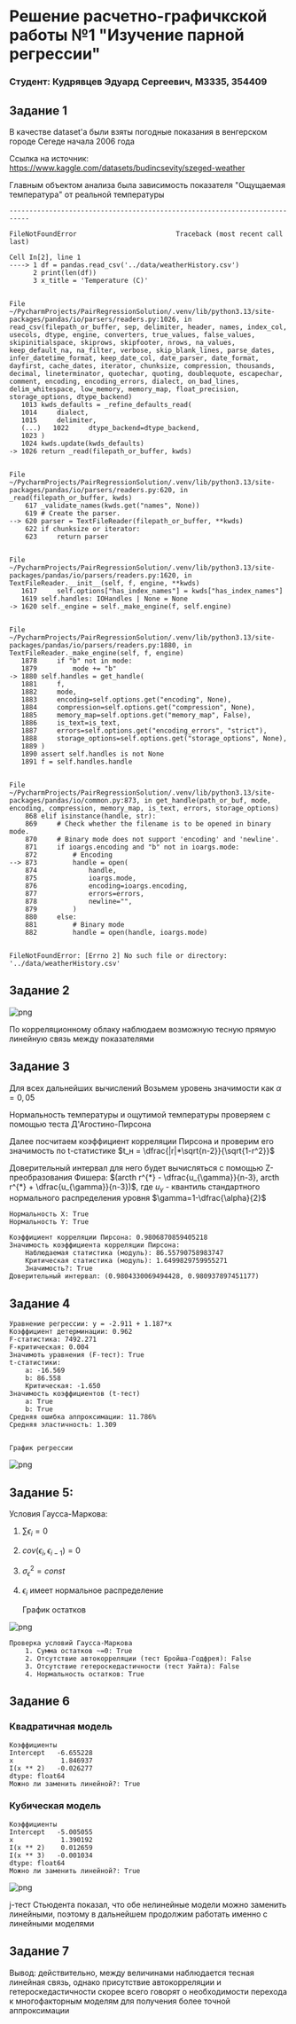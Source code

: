 # Решение расчетно-графичкской работы №1 "Изучение парной регрессии"
### Студент: Кудрявцев Эдуард Сергеевич, M3335, 354409

## Задание 1
В качестве dataset'а были взяты погодные показания в венгерском городе Сегеде начала 2006 года

Ссылка на источник: https://www.kaggle.com/datasets/budincsevity/szeged-weather

Главным объектом анализа была зависимость показателя "Ощущаемая температура" от реальной температуры


    ---------------------------------------------------------------------------

    FileNotFoundError                         Traceback (most recent call last)

    Cell In[2], line 1
    ----> 1 df = pandas.read_csv('../data/weatherHistory.csv')
          2 print(len(df))
          3 x_title = 'Temperature (C)'


    File ~/PycharmProjects/PairRegressionSolution/.venv/lib/python3.13/site-packages/pandas/io/parsers/readers.py:1026, in read_csv(filepath_or_buffer, sep, delimiter, header, names, index_col, usecols, dtype, engine, converters, true_values, false_values, skipinitialspace, skiprows, skipfooter, nrows, na_values, keep_default_na, na_filter, verbose, skip_blank_lines, parse_dates, infer_datetime_format, keep_date_col, date_parser, date_format, dayfirst, cache_dates, iterator, chunksize, compression, thousands, decimal, lineterminator, quotechar, quoting, doublequote, escapechar, comment, encoding, encoding_errors, dialect, on_bad_lines, delim_whitespace, low_memory, memory_map, float_precision, storage_options, dtype_backend)
       1013 kwds_defaults = _refine_defaults_read(
       1014     dialect,
       1015     delimiter,
       (...)   1022     dtype_backend=dtype_backend,
       1023 )
       1024 kwds.update(kwds_defaults)
    -> 1026 return _read(filepath_or_buffer, kwds)


    File ~/PycharmProjects/PairRegressionSolution/.venv/lib/python3.13/site-packages/pandas/io/parsers/readers.py:620, in _read(filepath_or_buffer, kwds)
        617 _validate_names(kwds.get("names", None))
        619 # Create the parser.
    --> 620 parser = TextFileReader(filepath_or_buffer, **kwds)
        622 if chunksize or iterator:
        623     return parser


    File ~/PycharmProjects/PairRegressionSolution/.venv/lib/python3.13/site-packages/pandas/io/parsers/readers.py:1620, in TextFileReader.__init__(self, f, engine, **kwds)
       1617     self.options["has_index_names"] = kwds["has_index_names"]
       1619 self.handles: IOHandles | None = None
    -> 1620 self._engine = self._make_engine(f, self.engine)


    File ~/PycharmProjects/PairRegressionSolution/.venv/lib/python3.13/site-packages/pandas/io/parsers/readers.py:1880, in TextFileReader._make_engine(self, f, engine)
       1878     if "b" not in mode:
       1879         mode += "b"
    -> 1880 self.handles = get_handle(
       1881     f,
       1882     mode,
       1883     encoding=self.options.get("encoding", None),
       1884     compression=self.options.get("compression", None),
       1885     memory_map=self.options.get("memory_map", False),
       1886     is_text=is_text,
       1887     errors=self.options.get("encoding_errors", "strict"),
       1888     storage_options=self.options.get("storage_options", None),
       1889 )
       1890 assert self.handles is not None
       1891 f = self.handles.handle


    File ~/PycharmProjects/PairRegressionSolution/.venv/lib/python3.13/site-packages/pandas/io/common.py:873, in get_handle(path_or_buf, mode, encoding, compression, memory_map, is_text, errors, storage_options)
        868 elif isinstance(handle, str):
        869     # Check whether the filename is to be opened in binary mode.
        870     # Binary mode does not support 'encoding' and 'newline'.
        871     if ioargs.encoding and "b" not in ioargs.mode:
        872         # Encoding
    --> 873         handle = open(
        874             handle,
        875             ioargs.mode,
        876             encoding=ioargs.encoding,
        877             errors=errors,
        878             newline="",
        879         )
        880     else:
        881         # Binary mode
        882         handle = open(handle, ioargs.mode)


    FileNotFoundError: [Errno 2] No such file or directory: '../data/weatherHistory.csv'


## Задание 2


    
![png](/home/runner/work/PairRegressionSolution/PairRegressionSolution/reports/pair_regression_5_0.png)
    


По корреляционному облаку наблюдаем возможную тесную прямую линейную связь между показателями

## Задание 3

Для всех дальнейших вычислений Возьмем уровень значимости как $\alpha=0,05$

Нормальность температуры и ощутимой температуры проверяем с помощью теста Д'Агостино-Пирсона

Далее посчитаем коэффициент корреляции Пирсона и проверим его значимость по t-статистике $t_н = \dfrac{|r|*\sqrt{n-2}}{\sqrt{1-r^2}}$

Доверительный интервал для него будет вычисляться с помощью Z-преобразования Фишера: $(arcth r^{*} - \dfrac{u_{\gamma}}{n-3}, arcth r^{*} + \dfrac{u_{\gamma}}{n-3})$, где $u_{\gamma}$ - квантиль стандартного нормального распределения уровня $\gamma=1-\dfrac{\alpha}{2}$

    Нормальность X: True
    Нормальность Y: True
    
    Коэффициент корреляции Пирсона: 0.9806870859405218
    Значимость коэффициента корреляции Пирсона:
        Наблюдаемая статистика (модуль): 86.55790758983747
        Критическая статистика (модуль): 1.6499829759955271
        Значимость?: True
    Доверительный интервал: (0.9804330069494428, 0.980937897451177)


## Задание 4

    Уравнение регрессии: y = -2.911 + 1.187*x
    Коэффициент детерминации: 0.962
    F-статистика: 7492.271
    F-критическая: 0.004
    Значимоть уравнения (F-тест): True
    t-статистики: 
        a: -16.569
        b: 86.558
        Критическая: -1.650
    Значимость коэффициентов (t-тест)
        a: True
        b: True
    Средняя ошибка аппроксимации: 11.786%
    Средняя эластичность: 1.309


    График регрессии



    
![png](/home/runner/work/PairRegressionSolution/PairRegressionSolution/reports/pair_regression_11_1.png)
    


## Задание 5:

Условия Гаусса-Маркова:
1. $\sum \epsilon_i=0$
2. $cov(\epsilon_i, \epsilon_{i-1}) = 0$
3. $\sigma^2_{\epsilon} = const$
4. $\epsilon_i$ имеет нормальное распределение

    График остатков



    
![png](/home/runner/work/PairRegressionSolution/PairRegressionSolution/reports/pair_regression_13_1.png)
    


    Проверка условий Гаусса-Маркова
        1. Cумма остатков ~=0: True
        2. Отсутствие автокорреляции (тест Бройша-Годфрея): False
        3. Отсутствие гетероскедастичности (тест Уайта): False
        4. Нормальность остатков: True


## Задание 6

### Квадратичная модель

    Коэффициенты
    Intercept   -6.655228
    x            1.846937
    I(x ** 2)   -0.026277
    dtype: float64
    Можно ли заменить линейной?: True


### Кубическая модель

    Коэффициенты
    Intercept   -5.005055
    x            1.390192
    I(x ** 2)    0.012659
    I(x ** 3)   -0.001034
    dtype: float64
    Можно ли заменить линейной?: True



    
![png](/home/runner/work/PairRegressionSolution/PairRegressionSolution/reports/pair_regression_21_0.png)
    


j-тест Стьюдента показал, что обе нелинейные модели можно заменить линейными, поэтому в дальнейшем продолжим работать именно с линейными моделями

## Задание 7

Вывод: действительно, между величинами наблюдается тесная линейная связь, однако присутствие автокорреляции и гетероскедастичности скорее всего говорят о необходимости перехода к многофакторным моделям для получения более точной аппроксимации
